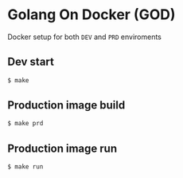 # Golang On Docker (GOD)
Docker setup for both `DEV` and `PRD` enviroments

## Dev start

```bash
$ make
```

## Production image build

```bash
$ make prd
```

## Production image run

```bash
$ make run
```